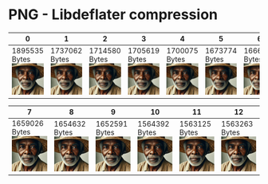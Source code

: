 # PNG - Libdeflater compression

| 0                               | 1                               | 2                               | 3                               | 4                               | 5                               | 6                               | 
|---------------------------------|---------------------------------|---------------------------------|---------------------------------|---------------------------------|---------------------------------|---------------------------------|
| 1895535 Bytes<br/>![](02-0.png) | 1737062 Bytes<br/>![](02-1.png) | 1714580 Bytes<br/>![](02-2.png) | 1705619 Bytes<br/>![](02-3.png) | 1700075 Bytes<br/>![](02-4.png) | 1673774 Bytes<br/>![](02-5.png) | 1666759 Bytes<br/>![](02-6.png) |


| 7                          | 8                               | 9                               | 10                               | 11                               | 12                               |
|----------------------------|---------------------------------|---------------------------------|----------------------------------|----------------------------------|----------------------------------|
| 1659026 Bytes![](02-7.png) | 1654632 Bytes<br/>![](02-8.png) | 1652591 Bytes<br/>![](02-9.png) | 1564392 Bytes<br/>![](02-10.png) | 1563125 Bytes<br/>![](02-11.png) | 1563263 Bytes<br/>![](02-12.png) |
